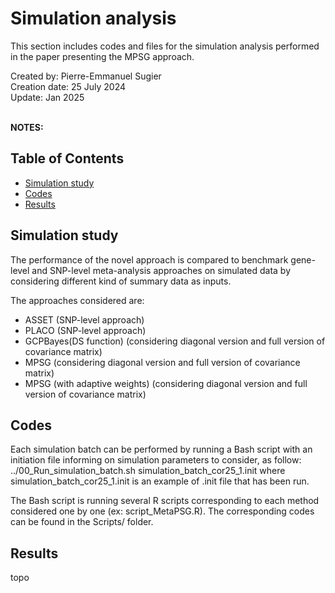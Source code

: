 # Simulation analysis
This section includes codes and files for the simulation analysis performed in the paper presenting the MPSG approach.

Created by: Pierre-Emmanuel Sugier<br>
Creation date: 25 July 2024<br>
Update: Jan 2025<br>
<br>

**NOTES:**
<br>

## Table of Contents
- [Simulation study](#simulation-study)
- [Codes](#codes)
- [Results](#results)

## Simulation study

The performance of the novel approach is compared to benchmark gene-level and SNP-level meta-analysis approaches on simulated data by considering different kind of summary data as inputs.

The approaches considered are:
- ASSET (SNP-level approach)
- PLACO (SNP-level approach)
- GCPBayes(DS function) (considering diagonal version and full version of covariance matrix)
- MPSG (considering diagonal version and full version of covariance matrix)
- MPSG (with adaptive weights) (considering diagonal version and full version of covariance matrix)

## Codes

Each simulation batch can be performed by running a Bash script with an initiation file informing on simulation parameters to consider, as follow:  ../00_Run_simulation_batch.sh simulation_batch_cor25_1.init
where simulation_batch_cor25_1.init is an example of .init file that has been run.

The Bash script is running several R scripts corresponding to each method considered one by one (ex: script_MetaPSG.R). The corresponding codes can be found in the Scripts/ folder.

## Results

topo
